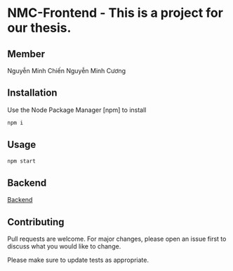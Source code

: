 # NMC-Frontend - This is a project for our thesis.

## Member
 Nguyễn Minh Chiến
 Nguyễn Minh Cương
 
## Installation
Use the Node Package Manager [npm] to install

```bash
npm i
```

## Usage
```bash
npm start
```

## Backend
[Backend](https://github.com/Chien179/NMCBookstoreBE.git)

## Contributing

Pull requests are welcome. For major changes, please open an issue first
to discuss what you would like to change.

Please make sure to update tests as appropriate.



